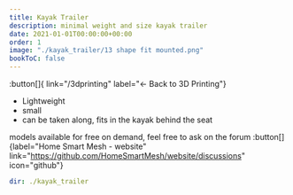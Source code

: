 ```yaml
---
title: Kayak Trailer
description: minimal weight and size kayak trailer
date: 2021-01-01T00:00:00+00:00
order: 1
image: "./kayak_trailer/13 shape fit mounted.png"
bookToC: false
---
```

:button[]{ link="/3dprinting" label="← Back to 3D Printing"}

* Lightweight
* small
* can be taken along, fits in the kayak behind the seat

models available for free on demand, feel free to ask on the forum
:button[]{label="Home Smart Mesh - website" link="https://github.com/HomeSmartMesh/website/discussions" icon="github"}

```yaml gallery
dir: ./kayak_trailer
```
